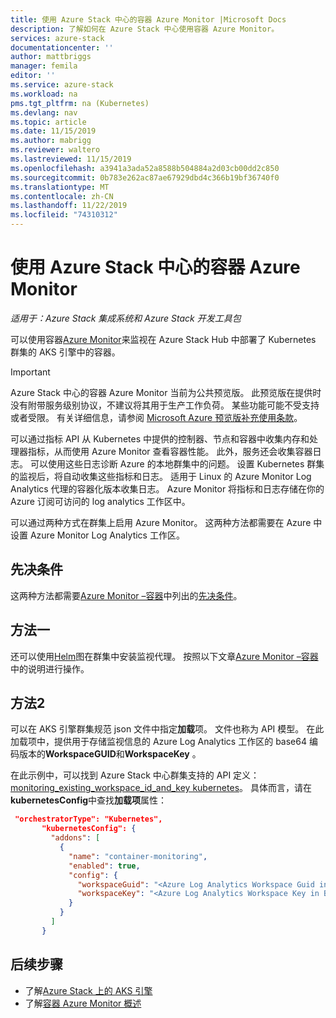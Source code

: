 ```yaml
---
title: 使用 Azure Stack 中心的容器 Azure Monitor |Microsoft Docs
description: 了解如何在 Azure Stack 中心使用容器 Azure Monitor。
services: azure-stack
documentationcenter: ''
author: mattbriggs
manager: femila
editor: ''
ms.service: azure-stack
ms.workload: na
pms.tgt_pltfrm: na (Kubernetes)
ms.devlang: nav
ms.topic: article
ms.date: 11/15/2019
ms.author: mabrigg
ms.reviewer: waltero
ms.lastreviewed: 11/15/2019
ms.openlocfilehash: a3941a3ada52a8588b504884a2d03cb00dd2c850
ms.sourcegitcommit: 0b783e262ac87ae67929dbd4c366b19bf36740f0
ms.translationtype: MT
ms.contentlocale: zh-CN
ms.lasthandoff: 11/22/2019
ms.locfileid: "74310312"
---
```

# <a name="use-azure-monitor-for-containers-on-azure-stack-hub"></a>使用 Azure Stack 中心的容器 Azure Monitor

*适用于：Azure Stack 集成系统和 Azure Stack 开发工具包*

可以使用容器[Azure Monitor](https://docs.microsoft.com/azure/azure-monitor/)来监视在 Azure Stack Hub 中部署了 Kubernetes 群集的 AKS 引擎中的容器。 

> [!IMPORTANT]
> Azure Stack 中心的容器 Azure Monitor 当前为公共预览版。
> 此预览版在提供时没有附带服务级别协议，不建议将其用于生产工作负荷。 某些功能可能不受支持或者受限。 有关详细信息，请参阅 [Microsoft Azure 预览版补充使用条款](https://azure.microsoft.com/support/legal/preview-supplemental-terms/)。

可以通过指标 API 从 Kubernetes 中提供的控制器、节点和容器中收集内存和处理器指标，从而使用 Azure Monitor 查看容器性能。 此外，服务还会收集容器日志。 可以使用这些日志诊断 Azure 的本地群集中的问题。 设置 Kubernetes 群集的监视后，将自动收集这些指标和日志。 适用于 Linux 的 Azure Monitor Log Analytics 代理的容器化版本收集日志。 Azure Monitor 将指标和日志存储在你的 Azure 订阅可访问的 log analytics 工作区中。

可以通过两种方式在群集上启用 Azure Monitor。 这两种方法都需要在 Azure 中设置 Azure Monitor Log Analytics 工作区。

## <a name="prerequisites"></a>先决条件

这两种方法都需要[Azure Monitor –容器](https://github.com/Helm/charts/tree/master/incubator/azuremonitor-containers)中列出的[先决条件](https://github.com/Helm/charts/tree/master/incubator/azuremonitor-containers#pre-requisites)。

## <a name="method-one"></a>方法一

还可以使用[Helm](https://helm.sh/)图在群集中安装监视代理。 按照以下文章[Azure Monitor –容器](https://github.com/Helm/charts/tree/master/incubator/azuremonitor-containers)中的说明进行操作。

## <a name="method-two"></a>方法2

可以在 AKS 引擎群集规范 json 文件中指定**加载**项。 文件也称为 API 模型。 在此加载项中，提供用于存储监视信息的 Azure Log Analytics 工作区的 base64 编码版本的**WorkspaceGUID**和**WorkspaceKey** 。

在此示例中，可以找到 Azure Stack 中心群集支持的 API 定义： [monitoring_existing_workspace_id_and_key kubernetes](https://github.com/Azure/aks-engine/blob/master/examples/addons/container-monitoring/kubernetes-container-monitoring_existing_workspace_id_and_key.json)。 具体而言，请在**kubernetesConfig**中查找**加载项**属性：

```JSON  
 "orchestratorType": "Kubernetes",
       "kubernetesConfig": {
         "addons": [
           {
             "name": "container-monitoring",
             "enabled": true,
             "config": {
               "workspaceGuid": "<Azure Log Analytics Workspace Guid in Base-64 encoded>",
               "workspaceKey": "<Azure Log Analytics Workspace Key in Base-64 encoded>"
             }
           }
         ]
       }
```

## <a name="next-steps"></a>后续步骤

- 了解[Azure Stack 上的 AKS 引擎](azure-stack-kubernetes-aks-engine-overview.md)  
- 了解[容器 Azure Monitor 概述](https://docs.microsoft.com/azure/azure-monitor/insights/container-insights-overview)
